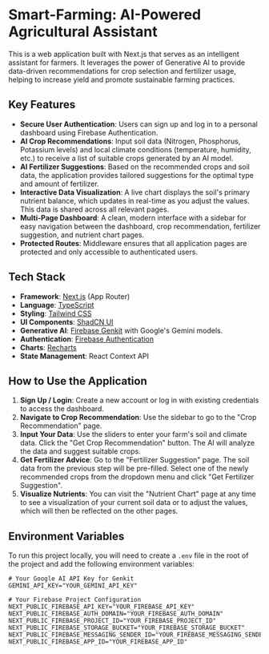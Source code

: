 # Smart-Farming: AI-Powered Agricultural Assistant

This is a web application built with Next.js that serves as an intelligent assistant for farmers. It leverages the power of Generative AI to provide data-driven recommendations for crop selection and fertilizer usage, helping to increase yield and promote sustainable farming practices.

## Key Features

- **Secure User Authentication**: Users can sign up and log in to a personal dashboard using Firebase Authentication.
- **AI Crop Recommendations**: Input soil data (Nitrogen, Phosphorus, Potassium levels) and local climate conditions (temperature, humidity, etc.) to receive a list of suitable crops generated by an AI model.
- **AI Fertilizer Suggestions**: Based on the recommended crops and soil data, the application provides tailored suggestions for the optimal type and amount of fertilizer.
- **Interactive Data Visualization**: A live chart displays the soil's primary nutrient balance, which updates in real-time as you adjust the values. This data is shared across all relevant pages.
- **Multi-Page Dashboard**: A clean, modern interface with a sidebar for easy navigation between the dashboard, crop recommendation, fertilizer suggestion, and nutrient chart pages.
- **Protected Routes**: Middleware ensures that all application pages are protected and only accessible to authenticated users.

## Tech Stack

- **Framework**: [Next.js](https://nextjs.org/) (App Router)
- **Language**: [TypeScript](https://www.typescriptlang.org/)
- **Styling**: [Tailwind CSS](https://tailwindcss.com/)
- **UI Components**: [ShadCN UI](https://ui.shadcn.com/)
- **Generative AI**: [Firebase Genkit](https://firebase.google.com/docs/genkit) with Google's Gemini models.
- **Authentication**: [Firebase Authentication](https://firebase.google.com/docs/auth)
- **Charts**: [Recharts](https://recharts.org/)
- **State Management**: React Context API

## How to Use the Application

1.  **Sign Up / Login**: Create a new account or log in with existing credentials to access the dashboard.
2.  **Navigate to Crop Recommendation**: Use the sidebar to go to the "Crop Recommendation" page.
3.  **Input Your Data**: Use the sliders to enter your farm's soil and climate data. Click the "Get Crop Recommendation" button. The AI will analyze the data and suggest suitable crops.
4.  **Get Fertilizer Advice**: Go to the "Fertilizer Suggestion" page. The soil data from the previous step will be pre-filled. Select one of the newly recommended crops from the dropdown menu and click "Get Fertilizer Suggestion".
5.  **Visualize Nutrients**: You can visit the "Nutrient Chart" page at any time to see a visualization of your current soil data or to adjust the values, which will then be reflected on the other pages.

## Environment Variables

To run this project locally, you will need to create a `.env` file in the root of the project and add the following environment variables:

```
# Your Google AI API Key for Genkit
GEMINI_API_KEY="YOUR_GEMINI_API_KEY"

# Your Firebase Project Configuration
NEXT_PUBLIC_FIREBASE_API_KEY="YOUR_FIREBASE_API_KEY"
NEXT_PUBLIC_FIREBASE_AUTH_DOMAIN="YOUR_FIREBASE_AUTH_DOMAIN"
NEXT_PUBLIC_FIREBASE_PROJECT_ID="YOUR_FIREBASE_PROJECT_ID"
NEXT_PUBLIC_FIREBASE_STORAGE_BUCKET="YOUR_FIREBASE_STORAGE_BUCKET"
NEXT_PUBLIC_FIREBASE_MESSAGING_SENDER_ID="YOUR_FIREBASE_MESSAGING_SENDER_ID"
NEXT_PUBLIC_FIREBASE_APP_ID="YOUR_FIREBASE_APP_ID"
```
